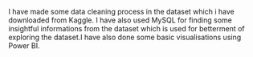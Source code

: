 I have made some data cleaning process in the dataset which i have downloaded from Kaggle. I have also used MySQL for finding some insightful informations from the dataset which is used for betterment of exploring the dataset.I have also done some basic visualisations using Power BI.
